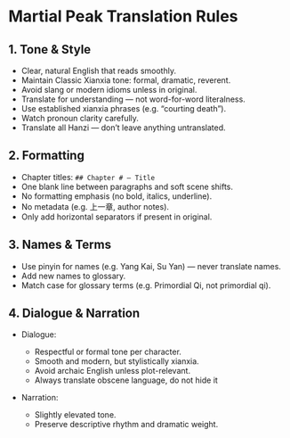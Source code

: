 # Martial Peak Translation Rules

## 1. Tone & Style

* Clear, natural English that reads smoothly.
* Maintain Classic Xianxia tone: formal, dramatic, reverent.
* Avoid slang or modern idioms unless in original.
* Translate for understanding — not word-for-word literalness.
* Use established xianxia phrases (e.g. “courting death”).
* Watch pronoun clarity carefully.
* Translate all Hanzi — don’t leave anything untranslated.

## 2. Formatting

* Chapter titles: `## Chapter # — Title`
* One blank line between paragraphs and soft scene shifts.
* No formatting emphasis (no bold, italics, underline).
* No metadata (e.g. 上一章, author notes).
* Only add horizontal separators if present in original.

## 3. Names & Terms

* Use pinyin for names (e.g. Yang Kai, Su Yan) — never translate names.
* Add new names to glossary.
* Match case for glossary terms (e.g. Primordial Qi, not primordial qi).

## 4. Dialogue & Narration

* Dialogue:
  * Respectful or formal tone per character.
  * Smooth and modern, but stylistically xianxia.
  * Avoid archaic English unless plot-relevant.
  * Always translate obscene language, do not hide it

* Narration:
  * Slightly elevated tone.
  * Preserve descriptive rhythm and dramatic weight.
